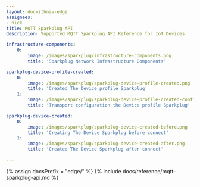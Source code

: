 ```yaml
---
layout: docwithnav-edge
assignees:
- nick
title: MQTT Sparkplug API
description: Supported MQTT Sparkplug API Reference for IoT Devices

infrastructure-components:
    0:
        image: /images/sparkplug/infrastructure-components.png
        title: 'Sparkplug Network Infrastructure Components'

sparkplug-device-profile-created:
    0:
        image: /images/sparkplug/sparkplug-device-profile-created.png
        title: 'Created The Device profile Sparkplug'
    1:
        image: /images/sparkplug/sparkplug-device-profile-created-config.png
        title: 'Transport configuration the Device profile Sparkplug'

sparkplug-device-created:
    0:
        image: /images/sparkplug/sparkplug-device-created-before.png
        title: 'Creating The Device Sparkplug before connect'
    1:
        image: /images/sparkplug/sparkplug-device-created-after.png
        title: 'Created The Device Sparkplug after connect'

---
```


{% assign docsPrefix = "edge/" %}
{% include docs/reference/mqtt-sparkplug-api.md %}
